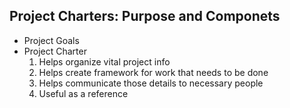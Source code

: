 ## Project Charters: Purpose and Componets

- Project Goals
- Project Charter
	1. Helps organize vital project info
	2. Helps create framework for work that needs to be done
	3. Helps communicate those details to necessary people
	4. Useful as a reference
